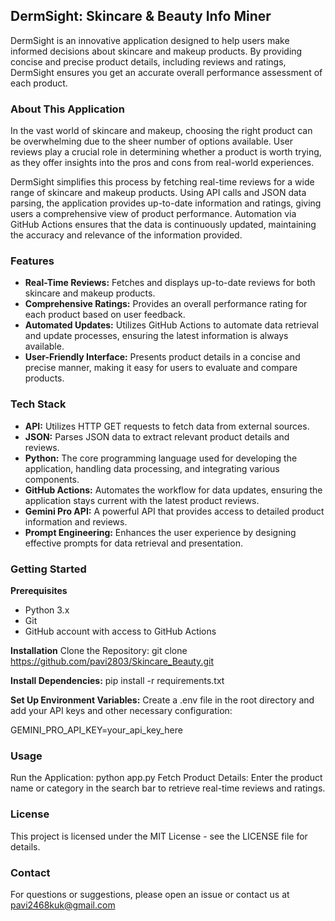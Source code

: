 ## DermSight: Skincare & Beauty Info Miner 
DermSight is an innovative application designed to help users make informed decisions about skincare and makeup products. By providing concise and precise product details, including reviews and ratings, DermSight ensures you get an accurate overall performance assessment of each product.

### About This Application
In the vast world of skincare and makeup, choosing the right product can be overwhelming due to the sheer number of options available. User reviews play a crucial role in determining whether a product is worth trying, as they offer insights into the pros and cons from real-world experiences.

DermSight simplifies this process by fetching real-time reviews for a wide range of skincare and makeup products. Using API calls and JSON data parsing, the application provides up-to-date information and ratings, giving users a comprehensive view of product performance. Automation via GitHub Actions ensures that the data is continuously updated, maintaining the accuracy and relevance of the information provided.

### Features
* **Real-Time Reviews:** Fetches and displays up-to-date reviews for both skincare and makeup products.
* **Comprehensive Ratings:** Provides an overall performance rating for each product based on user feedback.
* **Automated Updates:** Utilizes GitHub Actions to automate data retrieval and update processes, ensuring the latest information is always available.
* **User-Friendly Interface:** Presents product details in a concise and precise manner, making it easy for users to evaluate and compare products.

### Tech Stack
* **API:** Utilizes HTTP GET requests to fetch data from external sources.
* **JSON:** Parses JSON data to extract relevant product details and reviews.
* **Python:** The core programming language used for developing the application, handling data processing, and integrating various components.
* **GitHub Actions:** Automates the workflow for data updates, ensuring the application stays current with the latest product reviews.
* **Gemini Pro API:** A powerful API that provides access to detailed product information and reviews.
* **Prompt Engineering:** Enhances the user experience by designing effective prompts for data retrieval and presentation.

### Getting Started
**Prerequisites**
* Python 3.x
* Git
* GitHub account with access to GitHub Actions
  
**Installation**
Clone the Repository:
git clone https://github.com/pavi2803/Skincare_Beauty.git

**Install Dependencies:**
pip install -r requirements.txt

**Set Up Environment Variables:**
Create a .env file in the root directory and add your API keys and other necessary configuration:

GEMINI_PRO_API_KEY=your_api_key_here

### Usage
Run the Application:
python app.py
Fetch Product Details:
Enter the product name or category in the search bar to retrieve real-time reviews and ratings.

### License
This project is licensed under the MIT License - see the LICENSE file for details.

### Contact
For questions or suggestions, please open an issue or contact us at pavi2468kuk@gmail.com

